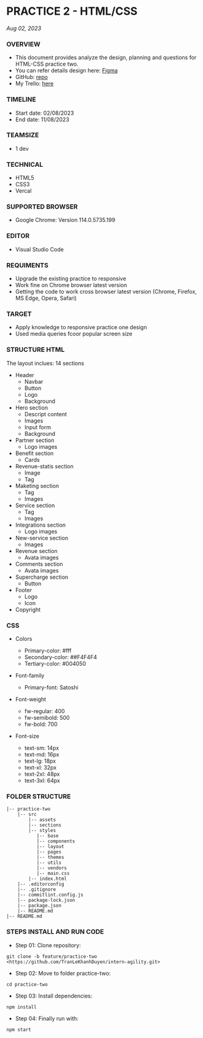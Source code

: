 # PRACTICE 2 - HTML/CSS
*Aug 02, 2023*

### OVERVIEW
* This document provides analyze the design, planning and questions for HTML-CSS practice two.
* You can refer details design here: [Figma](https://www.figma.com/file/QIMFoTvHjbrnZy6sp24DKz/Yoora-CMS-(Copy)-(Copy)?type=design&node-id=0-1&mode=design&t=sMtIHNgTzubuZnWL-0)
* GitHub: [repo](https://github.com/TranLeKhanhDuyen/intern-agility/tree/learn-html-css)
* My Trello: [here](https://trello.com/b/yQlmWuS5/internship-duyen-tran-practicetwo0)
### TIMELINE
* Start date: 02/08/2023
* End date: 11/08/2023
  
### TEAMSIZE
* 1 dev

### TECHNICAL
* HTML5
* CSS3
* Vercal

### SUPPORTED BROWSER
* Google Chrome: Version 114.0.5735.199

### EDITOR
* Visual Studio Code
  
### REQUIMENTS
* Upgrade the existing practice to responsive
* Work fine on Chrome browser latest version
* Getting the code to work cross browser latest version (Chrome, Firefox, MS Edge, Opera, Safari)


### TARGET
* Apply knowledge to responsive practice one design
* Used media queries fcoor popular screen size


### STRUCTURE HTML
The layout inclues: 14 sections
* Header
  * Navbar
  * Button
  * Logo
  * Background
* Hero section
  * Descript content
  * Images
  * Input form
  * Background 
* Partner section
  * Logo images
* Benefit section
  * Cards
* Revenue-statis section
  * Image 
  * Tag
* Maketing section
  * Tag
  * Images 
* Service section
  * Tag
  * Images 
* Integrations section
  * Logo images
* New-service section
  * Images
* Revenue section
  * Avata images
* Comments section
  * Avata images
* Supercharge section
  * Button
* Footer
  * Logo
  * Icon 
* Copyright
### CSS
* Colors
  * Primary-color: #fff
  * Secondary-color: ##F4F4F4
  * Tertiary-color: #004050

* Font-family
  * Primary-font: Satoshi
* Font-weight
  * fw-regular: 400
  * fw-semibold: 500
  * fw-bold: 700
* Font-size
  * text-sm: 14px
  * text-md: 16px
  * text-lg: 18px
  * text-xl: 32px
  * text-2xl: 48px
  * text-3xl: 64px

### FOLDER STRUCTURE

```
|-- practice-two
    |-- src
        |-- assets
        |-- sections
        |-- styles
           |-- base
           |-- components
           |-- layout
           |-- pages
           |-- themes
           |-- utils
           |-- vendors
           |-- main.css
        |-- index.html
    |-- .editorconfig
    |-- .gitignore
    |-- commitlint.config.js
    |-- package-lock.json
    |-- package.json
    |-- README.md
|-- README.md

```

### STEPS INSTALL AND RUN CODE
- Step 01: Clone repository:

```
git clone -b feature/practice-two <https://github.com/TranLeKhanhDuyen/intern-agility.git>
```

- Step 02: Move to folder practice-two:

```
cd practice-two
```

- Step 03: Install dependencies:

```
npm install
```

- Step 04: Finally run with:

```
npm start
```